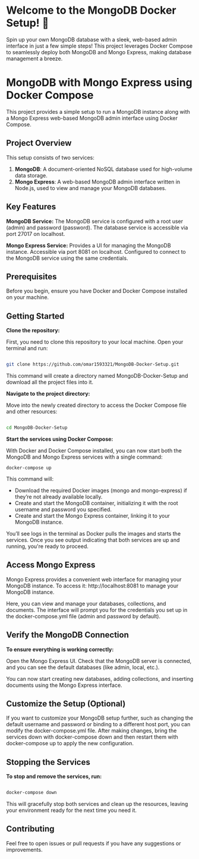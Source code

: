 # Welcome to the MongoDB Docker Setup! 🍃
Spin up your own MongoDB database with a sleek, web-based admin interface in just a few simple steps! This project leverages Docker Compose to seamlessly deploy both MongoDB and Mongo Express, making database management a breeze.

# MongoDB with Mongo Express using Docker Compose

This project provides a simple setup to run a MongoDB instance along with a Mongo Express web-based MongoDB admin interface using Docker Compose.

## Project Overview

This setup consists of two services:

1. **MongoDB**: A document-oriented NoSQL database used for high-volume data storage.
2. **Mongo Express**: A web-based MongoDB admin interface written in Node.js, used to view and manage your MongoDB databases.


## Key Features

  
  **MongoDB Service:**
        The MongoDB service is configured with a root user (admin) and password (password).
        The database service is accessible via port 27017 on localhost.
        
   **Mongo Express Service:**
        Provides a UI for managing the MongoDB instance.
        Accessible via port 8081 on localhost.
        Configured to connect to the MongoDB service using the same credentials.

## Prerequisites

Before you begin, ensure you have Docker and Docker Compose installed on your machine.

## Getting Started

 **Clone the repository:**
 
First, you need to clone this repository to your local machine. Open your terminal and run:

```bash

git clone https://github.com/omar1593321/MongoDB-Docker-Setup.git

```
This command will create a directory named MongoDB-Docker-Setup and download all the project files into it.


**Navigate to the project directory:**

Move into the newly created directory to access the Docker Compose file and other resources:

```bash

cd MongoDB-Docker-Setup

```
**Start the services using Docker Compose:**

With Docker and Docker Compose installed, you can now start both the MongoDB and Mongo Express services with a single command:

```
docker-compose up
```
This command will:

   - Download the required Docker images (mongo and mongo-express) if they’re not already available locally.
   - Create and start the MongoDB container, initializing it with the root username and password you specified.
   - Create and start the Mongo Express container, linking it to your MongoDB instance.
   
You’ll see logs in the terminal as Docker pulls the images and starts the services. Once you see output indicating that both services are up and running, you're ready to proceed.

## Access Mongo Express

Mongo Express provides a convenient web interface for managing your MongoDB instance. To access it: http://localhost:8081 to manage your MongoDB instance.
 
Here, you can view and manage your databases, collections, and documents. The interface will prompt you for the credentials you set up in the docker-compose.yml file (admin and password by default).

## Verify the MongoDB Connection

**To ensure everything is working correctly:**

  Open the Mongo Express UI.
  Check that the MongoDB server is connected, and you can see the default databases (like admin, local, etc.).

You can now start creating new databases, adding collections, and inserting documents using the Mongo Express interface.  

## Customize the Setup (Optional)

If you want to customize your MongoDB setup further, such as changing the default username and password or binding to a different host port, you can modify the docker-compose.yml file. After making changes, bring the services down with docker-compose down and then restart them with docker-compose up to apply the new configuration.

## Stopping the Services


**To stop and remove the services, run:**

```bash

docker-compose down

```
This will gracefully stop both services and clean up the resources, leaving your environment ready for the next time you need it.

## Contributing

Feel free to open issues or pull requests if you have any suggestions or improvements.
